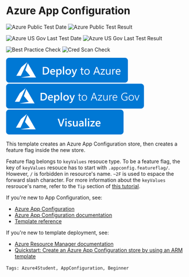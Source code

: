 # Azure App Configuration

![Azure Public Test Date](https://azurequickstartsservice.blob.core.windows.net/badges/101-app-configuration-store-ff/PublicLastTestDate.svg)
![Azure Public Test Result](https://azurequickstartsservice.blob.core.windows.net/badges/101-app-configuration-store-ff/PublicDeployment.svg)

![Azure US Gov Last Test Date](https://azurequickstartsservice.blob.core.windows.net/badges/101-app-configuration-store-ff/FairfaxLastTestDate.svg)
![Azure US Gov Last Test Result](https://azurequickstartsservice.blob.core.windows.net/badges/101-app-configuration-store-ff/FairfaxDeployment.svg)

![Best Practice Check](https://azurequickstartsservice.blob.core.windows.net/badges/101-app-configuration-store-ff/BestPracticeResult.svg)
![Cred Scan Check](https://azurequickstartsservice.blob.core.windows.net/badges/101-app-configuration-store-ff/CredScanResult.svg)

[![Deploy To Azure](https://raw.githubusercontent.com/Azure/azure-quickstart-templates/master/1-CONTRIBUTION-GUIDE/images/deploytoazure.svg?sanitize=true)](https://portal.azure.com/#create/Microsoft.Template/uri/https%3A%2F%2Fraw.githubusercontent.com%2FAzure%2Fazure-quickstart-templates%2Fmaster%2F101-app-configuration-store-ff%2Fazuredeploy.json)
[![Deploy To Azure US Gov](https://raw.githubusercontent.com/Azure/azure-quickstart-templates/master/1-CONTRIBUTION-GUIDE/images/deploytoazuregov.svg?sanitize=true)](https://portal.azure.us/#create/Microsoft.Template/uri/https%3A%2F%2Fraw.githubusercontent.com%2FAzure%2Fazure-quickstart-templates%2Fmaster%2F101-app-configuration-store-ff%2Fazuredeploy.json)
[![Visualize](https://raw.githubusercontent.com/Azure/azure-quickstart-templates/master/1-CONTRIBUTION-GUIDE/images/visualizebutton.svg?sanitize=true)](http://armviz.io/#/?load=https%3A%2F%2Fraw.githubusercontent.com%2FAzure%2Fazure-quickstart-templates%2Fmaster%2F101-app-configuration-store-ff%2Fazuredeploy.json)

This template creates an Azure App Configuration store, then creates a feature flag inside the new store.

Feature flag belongs to `keyValues` resouce type. To be a feature flag, the key of `keyValues` resouce has to start with `.appconfig.featureflag/`. However, `/` is forbidden in resource's name. `~2F` is used to espace the forward slash character. For more information about the `keyValues` resrouce's name, refer to the `Tip` section of [this tutorial](https://docs.microsoft.com/azure/azure-app-configuration/quickstart-resource-manager).

If you're new to App Configuration, see:

- [Azure App Configuration](https://azure.microsoft.com/services/app-configuration/)
- [Azure App Configuration documentation](https://docs.microsoft.com/azure/azure-app-configuration/)
- [Template reference](https://docs.microsoft.com/azure/templates/microsoft.appconfiguration/allversions)

If you're new to template deployment, see:

- [Azure Resource Manager documentation](https://docs.microsoft.com/azure/azure-resource-manager/)
- [Quickstart: Create an Azure App Configuration store by using an ARM template](https://docs.microsoft.com/azure/azure-app-configuration/quickstart-resource-manager)

`Tags: Azure4Student, AppConfiguration, Beginner`
